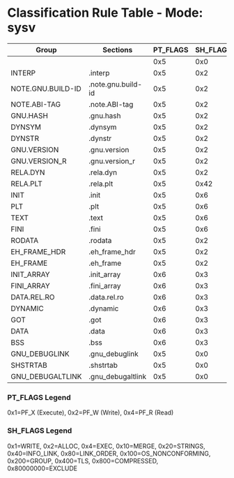 # Classification Rule Table - Mode: sysv

| Group | Sections | PT_FLAGS | SH_FLAGS | SH_TYPES | MappingPass |
|-------|----------|----------|----------|----------|-------------|
|  |  | 0x5 | 0x0 | SHT_NULL | ✔ |
| INTERP | .interp | 0x5 | 0x2 | SHT_PROGBITS | ✔ |
| NOTE.GNU.BUILD-ID | .note.gnu.build-id | 0x5 | 0x2 | SHT_NOTE | ✔ |
| NOTE.ABI-TAG | .note.ABI-tag | 0x5 | 0x2 | SHT_NOTE | ✔ |
| GNU.HASH | .gnu.hash | 0x5 | 0x2 | SHT_GNU_HASH | ✔ |
| DYNSYM | .dynsym | 0x5 | 0x2 | SHT_DYNSYM | ✔ |
| DYNSTR | .dynstr | 0x5 | 0x2 | SHT_STRTAB | ✔ |
| GNU.VERSION | .gnu.version | 0x5 | 0x2 | SHT_GNU_VERSYM | ✔ |
| GNU.VERSION_R | .gnu.version_r | 0x5 | 0x2 | SHT_GNU_VERNEED | ✔ |
| RELA.DYN | .rela.dyn | 0x5 | 0x2 | SHT_RELA | ✔ |
| RELA.PLT | .rela.plt | 0x5 | 0x42 | SHT_RELA | ✔ |
| INIT | .init | 0x5 | 0x6 | SHT_PROGBITS | ✔ |
| PLT | .plt | 0x5 | 0x6 | SHT_PROGBITS | ✔ |
| TEXT | .text | 0x5 | 0x6 | SHT_PROGBITS | ✔ |
| FINI | .fini | 0x5 | 0x6 | SHT_PROGBITS | ✔ |
| RODATA | .rodata | 0x5 | 0x2 | SHT_PROGBITS | ✔ |
| EH_FRAME_HDR | .eh_frame_hdr | 0x5 | 0x2 | SHT_PROGBITS | ✔ |
| EH_FRAME | .eh_frame | 0x5 | 0x2 | SHT_PROGBITS | ✔ |
| INIT_ARRAY | .init_array | 0x6 | 0x3 | SHT_INIT_ARRAY | ✔ |
| FINI_ARRAY | .fini_array | 0x6 | 0x3 | SHT_FINI_ARRAY | ✔ |
| DATA.REL.RO | .data.rel.ro | 0x6 | 0x3 | SHT_PROGBITS | ✔ |
| DYNAMIC | .dynamic | 0x6 | 0x3 | SHT_DYNAMIC | ✔ |
| GOT | .got | 0x6 | 0x3 | SHT_PROGBITS | ✔ |
| DATA | .data | 0x6 | 0x3 | SHT_PROGBITS | ✔ |
| BSS | .bss | 0x6 | 0x3 | SHT_NOBITS | ✔ |
| GNU_DEBUGLINK | .gnu_debuglink | 0x5 | 0x0 | SHT_PROGBITS | ✔ |
| SHSTRTAB | .shstrtab | 0x5 | 0x0 | SHT_STRTAB | ✔ |
| GNU_DEBUGALTLINK | .gnu_debugaltlink | 0x5 | 0x0 | SHT_PROGBITS | ✔ |


### PT_FLAGS Legend
0x1=PF_X (Execute), 0x2=PF_W (Write), 0x4=PF_R (Read)

### SH_FLAGS Legend
0x1=WRITE, 0x2=ALLOC, 0x4=EXEC, 0x10=MERGE, 0x20=STRINGS, 0x40=INFO_LINK, 0x80=LINK_ORDER, 0x100=OS_NONCONFORMING, 0x200=GROUP, 0x400=TLS, 0x800=COMPRESSED, 0x80000000=EXCLUDE
